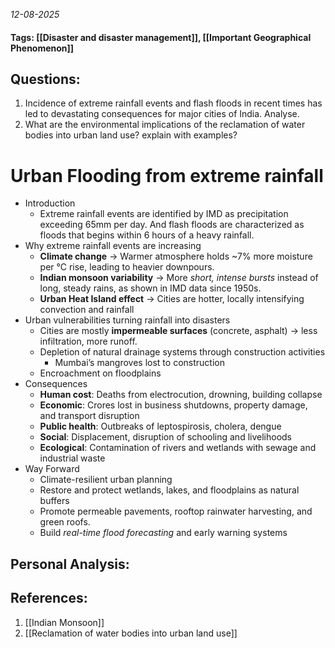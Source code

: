 *12-08-2025*
#### Tags: [[Disaster and disaster management]], [[Important Geographical Phenomenon]]


## Questions:

1. Incidence of extreme rainfall events and flash floods in recent times has led to devastating consequences for major cities of India. Analyse.
2. What are the environmental implications of the reclamation of water bodies into urban land use? explain with examples?

# Urban Flooding from extreme rainfall

- Introduction
	- Extreme rainfall events are identified by IMD as precipitation exceeding 65mm per day. And flash floods are characterized as floods that begins within 6 hours of a heavy rainfall. 
- Why extreme rainfall events are increasing
	- **Climate change** → Warmer atmosphere holds ~7% more moisture per °C rise, leading to heavier downpours.
	- **Indian monsoon variability** → More _short, intense bursts_ instead of long, steady rains, as shown in IMD data since 1950s.
	- **Urban Heat Island effect** → Cities are hotter, locally intensifying convection and rainfall
- Urban vulnerabilities turning rainfall into disasters
	- Cities are mostly **impermeable surfaces** (concrete, asphalt) → less infiltration, more runoff.
	- Depletion of natural drainage systems through construction activities
		- Mumbai’s mangroves lost to construction
	- Encroachment on floodplains
- Consequences
	- **Human cost**: Deaths from electrocution, drowning, building collapse
	- **Economic**: Crores lost in business shutdowns, property damage, and transport disruption
	- **Public health**: Outbreaks of leptospirosis, cholera, dengue
	- **Social**: Displacement, disruption of schooling and livelihoods
	- **Ecological**: Contamination of rivers and wetlands with sewage and industrial waste
- Way Forward
	- Climate-resilient urban planning
	- Restore and protect wetlands, lakes, and floodplains as natural buffers
	- Promote permeable pavements, rooftop rainwater harvesting, and green roofs.
	- Build _real-time flood forecasting_ and early warning systems




## Personal Analysis:


## References:

1. [[Indian Monsoon]]
2. [[Reclamation of water bodies into urban land use]]